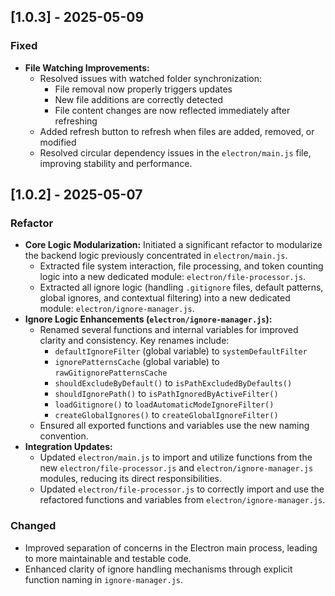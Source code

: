 ## [1.0.3] - 2025-05-09

### Fixed

- **File Watching Improvements:**
  - Resolved issues with watched folder synchronization:
    - File removal now properly triggers updates
    - New file additions are correctly detected
    - File content changes are now reflected immediately after refreshing
  - Added refresh button to refresh when files are added, removed, or modified
  - Resolved circular dependency issues in the `electron/main.js` file, improving stability and performance.

## [1.0.2] - 2025-05-07

### Refactor

- **Core Logic Modularization:** Initiated a significant refactor to modularize the backend logic previously concentrated in `electron/main.js`.
  - Extracted file system interaction, file processing, and token counting logic into a new dedicated module: `electron/file-processor.js`.
  - Extracted all ignore logic (handling `.gitignore` files, default patterns, global ignores, and contextual filtering) into a new dedicated module: `electron/ignore-manager.js`.
- **Ignore Logic Enhancements (`electron/ignore-manager.js`):**
  - Renamed several functions and internal variables for improved clarity and consistency. Key renames include:
    - `defaultIgnoreFilter` (global variable) to `systemDefaultFilter`
    - `ignorePatternsCache` (global variable) to `rawGitignorePatternsCache`
    - `shouldExcludeByDefault()` to `isPathExcludedByDefaults()`
    - `shouldIgnorePath()` to `isPathIgnoredByActiveFilter()`
    - `loadGitignore()` to `loadAutomaticModeIgnoreFilter()`
    - `createGlobalIgnores()` to `createGlobalIgnoreFilter()`
  - Ensured all exported functions and variables use the new naming convention.
- **Integration Updates:**
  - Updated `electron/main.js` to import and utilize functions from the new `electron/file-processor.js` and `electron/ignore-manager.js` modules, reducing its direct responsibilities.
  - Updated `electron/file-processor.js` to correctly import and use the refactored functions and variables from `electron/ignore-manager.js`.

### Changed

- Improved separation of concerns in the Electron main process, leading to more maintainable and testable code.
- Enhanced clarity of ignore handling mechanisms through explicit function naming in `ignore-manager.js`.
